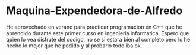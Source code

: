 # Maquina-Expendedora-de-Alfredo
He aprovechado en verano para practicar programacion en C++ que he aprendido durante este primer curso en ingenieria informatica. Espero que quien lo vea disfrute del codigo, no se si estara bien al completo pero lo he hecho lo mejor que he podido y al probarlo todo iba ok.

